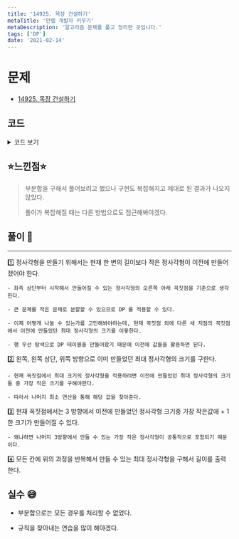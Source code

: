 ```yaml
---
title: '14925. 목장 건설하기'
metaTitle: '만렙 개발자 키우기'
metaDescription: '알고리즘 문제를 풀고 정리한 곳입니다.'
tags: ['DP']
date: '2021-02-14'
---
```


# 문제
- [14925. 목장 건설하기](https://www.acmicpc.net/problem/14925)

## 코드

<details><summary> 코드 보기 </summary>

``` java
import java.io.BufferedReader;
import java.io.IOException;
import java.io.InputStreamReader;
import java.util.StringTokenizer;

public class Q14925 {
    static int m, n, board[][], cache[][];
    public static void main(String[] args) throws IOException {
        init();
        solution();
    }

    private static void solution() {
        int ans = 0;
        for (int i = 1; i <= m; i++) {
            for (int j = 1; j <= n; j++) {
                if(board[i][j] == 0){
                    if(board[i][j-1] == 0 && board[i - 1][j - 1] == 0 && board[i-1][j] == 0){
                        int value = Math.min(cache[i-1][j-1], cache[i-1][j]);
                        value = Math.min(value, cache[i][j-1]);
                        cache[i][j] = value + 1;
                        ans = Math.max(ans ,cache[i][j]);
                    }
                }
            }
        }
        System.out.println(ans);
    }

    private static void init() throws IOException {
        BufferedReader br = new BufferedReader(new InputStreamReader(System.in));
        StringTokenizer st = new StringTokenizer(br.readLine());
        m = Integer.parseInt(st.nextToken());
        n = Integer.parseInt(st.nextToken());
        board = new int[m + 1][n + 1]; cache = new int[m + 1][n + 1];
        for (int i = 1; i <= m; i++) {
            st = new StringTokenizer(br.readLine());
            for (int j = 1; j <= n; j++) {
                board[i][j] = Integer.parseInt(st.nextToken());
                /* 캐시 초기화 */
                if(board[i][j] == 0)
                    cache[i][j] = 1;
            }
        }
    }
}
/*
5 6
0 1 0 0 1 0
1 0 0 0 0 0
0 0 0 0 0 0
1 0 0 0 0 1
0 0 0 0 0 1
 */
```
</details>

## ⭐️느낀점⭐️
> 부분합을 구해서 풀어보려고 했으나 구현도 복잡해지고 제대로 된 결과가 나오지 않았다.
>
> 풀이가 복잡해질 때는 다른 방법으로도 접근해봐야겠다.

## 풀이 📣
<hr/>

1️⃣ 정사각형을 만들기 위해서는 현재 한 변의 길이보다 작은 정사각형이 이전에 만들어졌어야 한다.

    - 좌측 상단부터 시작해서 만들어질 수 있는 정사각형의 오른쪽 아래 꼭짓점을 기준으로 생각한다.

    - 큰 문제를 작은 문제로 분할할 수 있으므로 DP 를 적용할 수 있다.

    - 이제 어떻게 나눌 수 있는가를 고민해봐야하는데, 현재 꼭짓점 외에 다른 세 지점의 꼭짓점에서 이전에 만들었던 최대 정사각형의 크기를 이욯한다.

    - 행 우선 탐색으로 DP 테이블을 만들어왔기 때문에 이전에 값들을 활용하면 된다.

2️⃣ 왼쪽, 왼쪽 상단, 위쪽 방향으로 이미 만들었던 최대 정사각형의 크기를 구한다.

    - 현재 꼭짓점에서 최대 크기의 정사각형을 적용하려면 이전에 만들었던 최대 정사각형의 크기들 중 가장 작은 크기를 구해야한다.

    - 따라서 나머지 최소 연산을 통해 해당 값을 찾아준다.

3️⃣ 현재 꼭짓점에서는 3 방향에서 이전에 만들었던 정사각형 크기중 가장 작은값에 + 1 한 크기가 만들어질 수 있다.

    - 왜냐하면 나머지 3방향에서 만들 수 있는 가장 작은 정사각형이 공통적으로 포함되기 때문이다.

4️⃣ 모든 칸에 위의 과정을 반복해서 만들 수 있는 최대 정사각형을 구해서 길이를 출력한다.


## 실수 😅
- 부분합으로는 모든 경우를 처리할 수 없었다.

- 규칙을 찾아내는 연습을 많이 해야겠다.
